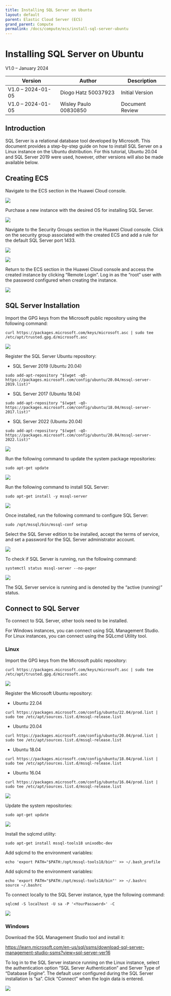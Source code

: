 ```yaml
---
title: Installing SQL Server on Ubuntu
layout: default
parent: Elastic Cloud Server (ECS)
grand_parent: Compute
permalink: /docs/compute/ecs/install-sql-server-ubuntu
---
```


# Installing SQL Server on Ubuntu

V1.0 – January 2024

| **Version**       | **Author**            | **Description**      |
| ----------------- | --------------------- | -------------------- |
| V1.0 – 2024-01-05 | Diogo Hatz 50037923   | Initial Version      |
| V1.0 – 2024-01-05 | Wisley Paulo 00830850 | Document Review      |

## Introduction

SQL Server is a relational database tool developed
by Microsoft. This document provides a step-by-step guide on how to
install SQL Server on a Linux instance on the Ubuntu
distribution. For this tutorial, Ubuntu 20.04 and SQL Server 2019
were used, however, other versions will also be made available
below.

## Creating ECS

Navigate to the ECS section in the Huawei Cloud console.

![](/huaweicloud-knowledge-base/assets/images/ECS-Installing-SQL-Server-on-Ubuntu/media/image3.png)

Purchase a new instance with the desired OS for installing SQL
Server.

![](/huaweicloud-knowledge-base/assets/images/ECS-Installing-SQL-Server-on-Ubuntu/media/image4.png)

Navigate to the Security Groups section in the Huawei Cloud console. Click on the security group associated with the created ECS and add a rule for the default SQL Server port 1433.

![](/huaweicloud-knowledge-base/assets/images/ECS-Installing-SQL-Server-on-Ubuntu/media/image5.png)

![](/huaweicloud-knowledge-base/assets/images/ECS-Installing-SQL-Server-on-Ubuntu/media/image6.png)

Return to the ECS section in the Huawei Cloud console and access the created instance by clicking “Remote Login”. Log in as the “root” user with the
password configured when creating the instance.

![](/huaweicloud-knowledge-base/assets/images/ECS-Installing-SQL-Server-on-Ubuntu/media/image7.png)

## SQL Server Installation

Import the GPG keys from the Microsoft public repository using the
following command:

```shell
curl https://packages.microsoft.com/keys/microsoft.asc | sudo tee /etc/apt/trusted.gpg.d/microsoft.asc
```

![](/huaweicloud-knowledge-base/assets/images/ECS-Installing-SQL-Server-on-Ubuntu/media/image8.png)

Register the SQL Server Ubuntu repository:

 - SQL Server 2019 (Ubuntu 20.04)

```shell
sudo add-apt-repository "$(wget -qO- https://packages.microsoft.com/config/ubuntu/20.04/mssql-server-2019.list)"
```

 - SQL Server 2017 (Ubuntu 18.04)

```shell
sudo add-apt-repository "$(wget -qO- https://packages.microsoft.com/config/ubuntu/18.04/mssql-server-2017.list)"
```

- SQL Server 2022 (Ubuntu 20.04)

```shell
sudo add-apt-repository "$(wget -qO- https://packages.microsoft.com/config/ubuntu/20.04/mssql-server-2022.list)"
```

![](/huaweicloud-knowledge-base/assets/images/ECS-Installing-SQL-Server-on-Ubuntu/media/image9.png)

Run the following command to update the system package repositories:

```shell
sudo apt-get update
```

![](/huaweicloud-knowledge-base/assets/images/ECS-Installing-SQL-Server-on-Ubuntu/media/image10.png)

Run the following command to install SQL Server:

```shell
sudo apt-get install -y mssql-server
```

![](/huaweicloud-knowledge-base/assets/images/ECS-Installing-SQL-Server-on-Ubuntu/media/image11.png)

Once installed, run the following command to configure SQL Server:

```shell
sudo /opt/mssql/bin/mssql-conf setup
```

Select the SQL Server edition to be installed, accept the terms of service, and set a password for the SQL Server administrator account.

![](/huaweicloud-knowledge-base/assets/images/ECS-Installing-SQL-Server-on-Ubuntu/media/image12.png)

To check if SQL Server is running, run the following
command:

```shell
systemctl status mssql-server --no-pager
```

![](/huaweicloud-knowledge-base/assets/images/ECS-Installing-SQL-Server-on-Ubuntu/media/image13.png)

The SQL Server service is running and is denoted by the “active
(running)” status.

## Connect to SQL Server

To connect to SQL Server, other tools need to be installed.

For Windows instances, you can connect using SQL
Management Studio. For Linux instances, you can connect using the SQLcmd
Utility tool.

### Linux

Import the GPG keys from the Microsoft public repository:

```shell
curl https://packages.microsoft.com/keys/microsoft.asc | sudo tee /etc/apt/trusted.gpg.d/microsoft.asc
```

![](/huaweicloud-knowledge-base/assets/images/ECS-Installing-SQL-Server-on-Ubuntu/media/image14.png)

Register the Microsoft Ubuntu repository:

- Ubuntu 22.04

```shell
curl https://packages.microsoft.com/config/ubuntu/22.04/prod.list | sudo tee /etc/apt/sources.list.d/mssql-release.list
```

 - Ubuntu 20.04

```shell
curl https://packages.microsoft.com/config/ubuntu/20.04/prod.list | sudo tee /etc/apt/sources.list.d/mssql-release.list
```

 - Ubuntu 18.04

```shell
curl https://packages.microsoft.com/config/ubuntu/18.04/prod.list | sudo tee /etc/apt/sources.list.d/mssql-release.list
```

 - Ubuntu 16.04

```shell
curl https://packages.microsoft.com/config/ubuntu/16.04/prod.list | sudo tee /etc/apt/sources.list.d/mssql-release.list
```

![](/huaweicloud-knowledge-base/assets/images/ECS-Installing-SQL-Server-on-Ubuntu/media/image15.png)

Update the system repositories:

```shell
sudo apt-get update
```

![](/huaweicloud-knowledge-base/assets/images/ECS-Installing-SQL-Server-on-Ubuntu/media/image16.png)

Install the sqlcmd utility:

```shell
sudo apt-get install mssql-tools18 unixodbc-dev
```

Add sqlcmd to the environment variables:

```shell
echo 'export PATH="$PATH:/opt/mssql-tools18/bin"' >> ~/.bash_profile
```

Add sqlcmd to the environment variables:

```shell
echo 'export PATH="$PATH:/opt/mssql-tools18/bin"' >> ~/.bashrc
source ~/.bashrc
```

To connect locally to the SQL Server instance, type the following
command:

```shell
sqlcmd -S localhost -U sa -P '<YourPassword>' -C
```

![](/huaweicloud-knowledge-base/assets/images/ECS-Installing-SQL-Server-on-Ubuntu/media/image17.png)

### Windows

Download the SQL Management Studio tool and install it:

<https://learn.microsoft.com/en-us/sql/ssms/download-sql-server-management-studio-ssms?view=sql-server-ver16>

To log in to the SQL Server instance running on the Linux instance, select the authentication option “SQL Server Authentication”
and Server Type of “Database Engine”. The default user configured during the SQL Server installation is “sa”. Click “Connect” when the login data is entered.

![](/huaweicloud-knowledge-base/assets/images/ECS-Installing-SQL-Server-on-Ubuntu/media/image18.png)
